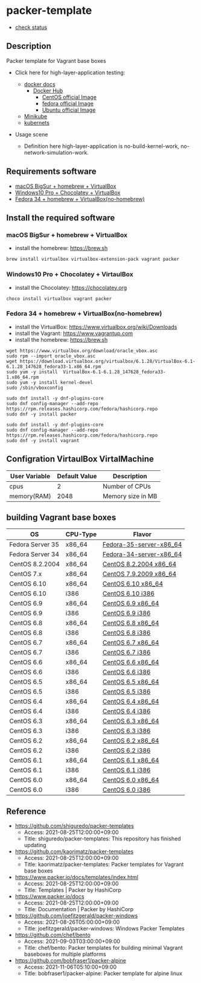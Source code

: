 # packer-template

* [check status](check_status.md)

## Description

Packer template for Vagrant base boxes

* Click here for high-layer-application testing:
  * [docker docs](https://docs.docker.com)
    * [Docker Hub](https://hub.docker.com/search?q=&type=image)
      * [CentOS official Image](https://hub.docker.com/_/centos)
      * [fedora official Image](https://hub.docker.com/_/fedora)
      * [Ubuntu official Image](https://hub.docker.com/_/ubuntu)
  * [Minikube](https://kubernetes.io/docs/tutorials/hello-minikube/)
  * [kubernets](https://kubernetes.io)

* Usage scene
  * Definition here high-layer-application is no-build-kernel-work, no-network-simulation-work.

## Requirements software

* [macOS BigSur + homebrew + VirtualBox](https://github.com/UmedaTakefumi/packer-templates#macos-bigsur--homebrew--virtualbox)
* [Windows10 Pro + Chocolatey + VirtualBox](https://github.com/UmedaTakefumi/packer-templates#windows10-pro--chocolatey--virtaulbox)
* [Fedora 34 + homebrew + VirtualBox(no-homebrew)](https://github.com/UmedaTakefumi/packer-templates#fedora-34--homebrew--virtualboxno-homebrew)



## Install the required software

### macOS BigSur + homebrew + VirtualBox

* install the homebrew: https://brew.sh

```
brew install virtualbox virtualbox-extension-pack vagrant packer
```

### Windows10 Pro + Chocolatey + VirtaulBox

* install the Chocolatey: https://chocolatey.org

```
choco install virtualbox vagrant packer
```

### Fedora 34 + homebrew + VirtualBox(no-homebrew)

* install the VirtualBox: https://www.virtualbox.org/wiki/Downloads
* install the Vagrant: https://www.vagrantup.com
* install the homebrew: https://brew.sh

```
wget https://www.virtualbox.org/download/oracle_vbox.asc
sudo rpm --import oracle_vbox.asc
wget https://download.virtualbox.org/virtualbox/6.1.28/VirtualBox-6.1-6.1.28_147628_fedora33-1.x86_64.rpm
sudo yum -y install  VirtualBox-6.1-6.1.28_147628_fedora33-1.x86_64.rpm
sudo yum -y install kernel-devel
sudo /sbin/vboxconfig

sudo dnf install -y dnf-plugins-core
sudo dnf config-manager --add-repo https://rpm.releases.hashicorp.com/fedora/hashicorp.repo
sudo dnf -y install packer

sudo dnf install -y dnf-plugins-core
sudo dnf config-manager --add-repo https://rpm.releases.hashicorp.com/fedora/hashicorp.repo
sudo dnf -y install vagrant
```

## Configration VirtaulBox VirtalMachine

User Variable       | Default Value | Description
--------------------|---------------|----------------------------------------------------------------------------------------
cpus                | 2             | Number of CPUs
memory(RAM)         | 2048          | Memory size in MB

## building Vagrant base boxes

| OS               | CPU-Type | Flavor |
| ---------------- | -------- | ---------- | 
| Fedora Server 35 | x86_64   | [Fedora-35-server-x86_64](fedora-35-server-x86_64) |
| Fedora Server 34 | x86_64   | [Fedora-34-server-x86_64](fedora-34-server-x86_64) |
| CentOS 8.2.2004  | x86_64   | [CentOS 8.2.2004 x86_64](centos-8.2.2004-x86_64)   |
| CentOS 7.x       | x86_64   | [CentOS 7.9.2009 x86_64](centos-7.9.2009-x86_64)   |
| CentOS 6.10      | x86_64   | [CentOS 6.10 x86_64](centos-6.10-x86_64)           |       
| CentOS 6.10      | i386     | [CentOS 6.10 i386](centos-6.10-i386)               |
| CentOS 6.9       | x86_64   | [CentOS 6.9 x86_64](centos-6.9-x86_64)             |
| CentOS 6.9       | i386     | [CentOS 6.9 i386](centos-6.9-i386)                 |
| CentOS 6.8       | x86_64   | [CentOS 6.8 x86_64](centos-6.8-x86_64)             |
| CentOS 6.8       | i386     | [CentOS 6.8 i386](centos-6.8-i386)                 |
| CentOS 6.7       | x86_64   | [CentOS 6.7 x86_64](centos-6.7-x86_64)             |
| CentOS 6.7       | i386     | [CentOS 6.7 i386](centos-6.7-i386)                 |
| CentOS 6.6       | x86_64   | [CentOS 6.6 x86_64](centos-6.6-x86_64)             |
| CentOS 6.6       | i386     | [CentOS 6.6 i386](centos-6.6-i386)                 |
| CentOS 6.5       | x86_64   | [CentOS 6.5 x86_64](centos-6.5-x86_64)             |
| CentOS 6.5       | i386     | [CentOS 6.5 i386](centos-6.5-i386)                 |
| CentOS 6.4       | x86_64   | [CentOS 6.4 x86_64](centos-6.4-x86_64)             |
| CentOS 6.4       | i386     | [CentOS 6.4 i386](centos-6.4-i386)                 |
| CentOS 6.3       | x86_64   | [CentOS 6.3 x86_64](centos-6.3-x86_64)             |
| CentOS 6.3       | i386     | [CentOS 6.3 i386](centos-6.3-i386)                 |
| CentOS 6.2       | x86_64   | [CentOS 6.2 x86_64](centos-6.2-x86_64)             |
| CentOS 6.2       | i386     | [CentOS 6.2 i386](centos-6.2-i386)                 |
| CentOS 6.1       | x86_64   | [CentOS 6.1 x86_64](centos-6.1-x86_64)             |
| CentOS 6.1       | i386     | [CentOS 6.1 i386](centos-6.1-i386)                 |
| CentOS 6.0       | x86_64   | [CentOS 6.0 x86_64](centos-6.0-x86_64)             |
| CentOS 6.0       | i386     | [CentOS 6.0 i386](centos-6.0-i386)                 |

## Reference

* https://github.com/shiguredo/packer-templates
  * Access: 2021-08-25T12:00:00+09:00
  * Title: shiguredo/packer-templates: This repository has finished updating
* https://github.com/kaorimatz/packer-templates
  * Access: 2021-08-25T12:00:00+09:00
  * Title: kaorimatz/packer-templates: Packer templates for Vagrant base boxes
* https://www.packer.io/docs/templates/index.html
  * Access: 2021-08-25T12:00:00+09:00
  * Title: Templates | Packer by HashiCorp
* https://www.packer.io/docs
  * Access: 2021-08-25T12:00:00+09:00
  * Title: Documentation | Packer by HashiCorp
* https://github.com/joefitzgerald/packer-windows
  * Access: 2021-08-26T05:00:00+09:00
  * Title: joefitzgerald/packer-windows: Windows Packer Templates
* https://github.com/chef/bento
  * Access: 2021-09-03T03:00:00+09:00
  * Title: chef/bento: Packer templates for building minimal Vagrant baseboxes for multiple platforms
* https://github.com/bobfraser1/packer-alpine
  * Access: 2021-11-06T05:10:00+09:00
  * Title: bobfraser1/packer-alpine: Packer template for alpine linux

